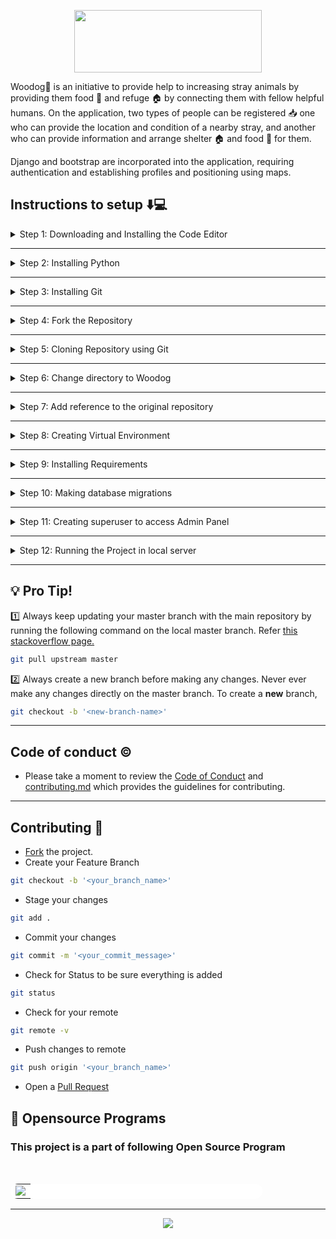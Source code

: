 <p align = 'center'>
<img src = "https://img.shields.io/badge/Woodog-4285F4?style=%2for-the-badge&logo=datadog&logoColor=white" height = '100' width = '300'/>
</p>

Woodog:dog: is an initiative to provide help to increasing stray animals by providing them food :bread: and refuge :house: by connecting them with fellow helpful humans.
On the application, two types of people can be registered :inbox_tray: one who can provide the location and condition of a nearby stray, and another who can provide information and arrange shelter :house: and food :bread: for them.

Django and bootstrap are incorporated into the application, requiring authentication and establishing profiles and positioning using maps.

## Instructions to setup :arrow_down::computer:

<details>
<summary>
Step 1: Downloading and Installing the Code Editor
</summary>
<br>
You can download and install any one of the following IDE.
<br><br>
<ul>
<li><a href="https://code.visualstudio.com/">Visual Studio Code</a> (Preferred)</li>
<li><a href="https://www.sublimetext.com/3">Sublime Text 3</a></li>
<li><a href="https://atom.io/">Atom</a></li>
</details>

---

<details>
<summary>
Step 2: Installing Python
</summary>
<br>
Download <a href="https://www.python.org/downloads/">Python Latest Version</a>
<br><br>
<ul>
<li>Make sure to check '<b>Add Python to Path</b>' in the setup window of the Installer.</li>
</ul>

Verify the installation from the Terminal using the following command,

```bash
python --version
```

</details>

---

<details>
<summary>
Step 3: Installing Git
</summary>
<br>
Download <a href="https://git-scm.com/downloads">Git</a>
</details>

---

<details>
<summary>
Step 4: Fork the Repository
</summary>
<br>
Click on <a href="#" target="_self"><img src="https://user-images.githubusercontent.com/58631762/120588030-11cee200-c454-11eb-98ad-060ef99428c5.png" width="16"></img></a> to fork <a href="https://github.com/Feminine-Divine/Woodog">this</a> repsository
</details>

---

<details>
<summary>
Step 5: Cloning Repository using Git
</summary>
<br>

```bash
git clone https://github.com/'<your-github-username>'/Woodog.git
```
</details>

---

<details>
<summary>
Step 6: Change directory to Woodog
</summary>
<br>

```bash
cd Woodog
```
</details>

---

<details>
<summary>
Step 7: Add reference to the original repository
</summary>
<br>

```bash
git remote add upstream https://github.com/Feminine-Divine/Woodog.git
```
</details>

---

<details>
<summary>
Step 8: Creating Virtual Environment
</summary>
<br>
Install virtualenv
<br><br>

```bash
pip install virtualenv
```

Creating Virtual Environment named `env`

```bash
virtualenv env
```

To Activate `env`

```bash
source env/Scripts/activate
or
./env/Scripts/activate
```

To deactivate `env`

```bash
deactivate
```
</details>

---

<details>
<summary>
Step 9: Installing Requirements
</summary>
<br>

**Note**: Before installing requirements, Make sure the virtual environment is activated.
<br><br>

```bash
cd Woodog
pip install -r requirements.txt
```
</details>

---

<details>
<summary>
Step 10: Making database migrations
</summary>
<br>

**Note**: Before making database migrations, make sure you've successfully created database.

```bash
python manage.py makemigrations
```

```bash
python manage.py migrate
```
</details>

---

<details>
<summary>
Step 11: Creating superuser to access Admin Panel
</summary>
<br>

```bash
python manage.py createsuperuser
```
</details>

---

<details>
<summary>
Step 12: Running the Project in local server
</summary>
<br>
<b>Note:</b> Before running the project in local server, Make sure you activate the Virtual Environment.
<br><br>

```bash
python manage.py runserver
```
<p>Server will be up and running in local host on PORT 8000</p>
</details>

---

## :bulb: Pro Tip!

:one: Always keep updating your master branch with the main repository by running the following command on the local master branch. Refer <a href="https://stackoverflow.com/questions/7244321/how-do-i-update-or-sync-a-forked-repository-on-github#:~:text=git%20remote%20add%20upstream%20https://github.com/whoever/whatever.git">this stackoverflow page.</a>

```bash
git pull upstream master
```

:two: Always create a new branch before making any changes. Never ever make any changes directly on the master branch. To create a **new** branch,

```bash
git checkout -b '<new-branch-name>'
```
---

## Code of conduct ©️

* Please take a moment to review the [Code of Conduct](https://github.com/Feminine-Divine/Woodog/blob/master/CODE_OF_CONDUCT.md) and [contributing.md](https://github.com/Feminine-Divine/Woodog/blob/master/contributing.md) which provides the guidelines for contributing.
---

## Contributing 👷

* <a href="#" target="_self" title="Fork">Fork</a> the project.
* Create your Feature Branch
```bash
git checkout -b '<your_branch_name>'
```
* Stage your changes
```bash
git add .
```
* Commit your changes
```bash
git commit -m '<your_commit_message>'
```
* Check for Status to be sure everything is added
```bash
git status
```
* Check for your remote
```bash
git remote -v
```
* Push changes to remote
```bash
git push origin '<your_branch_name>'
```
* Open a <a href="https://github.com/Feminine-Divine/Woodog/pulls" title="Create Pull request">Pull Request</a>

## 📌 Opensource Programs

### This project is a part of following Open Source Program
<br>

<table style="width:80%;background-color:white;border-radius:30px;">
    <tr>
  <td>
<center>
  <a href="https://letsgrowmore.in/projects/"><img src="https://letsgrowmore.in/wp-content/uploads/2021/05/cropped-growmore-removebg-preview.png"></img></a>
  </center>
  </td>
  </tr>
</table>

---

<p align="center">
<a href="https://github.com/Feminine-Divine/Woodog" title="Woodog Github">
<img src="https://img.shields.io/badge/GitHub-100000?style=for-the-badge&logo=github&logoColor=white">
</a>
</p>
